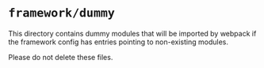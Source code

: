 # `framework/dummy`

This directory contains dummy modules that will be imported by webpack if the framework config has entries
pointing to non-existing modules.

Please do not delete these files.
